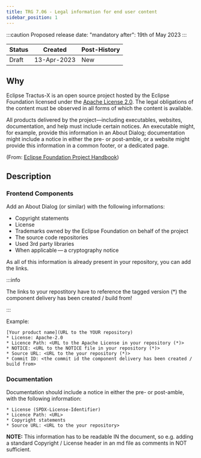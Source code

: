 ```yaml
---
title: TRG 7.06 - Legal information for end user content
sidebar_position: 1
---
```


:::caution
Proposed release date: "mandatory after": 19th of May 2023
:::

| Status | Created     | Post-History  |
|--------|-------------|---------------|
| Draft  | 13-Apr-2023 | New           |

## Why

Eclipse Tractus-X is an open source project hosted by the Eclipse Foundation licensed under the [Apache License 2.0](https://spdx.org/licenses/Apache-2.0). The legal obligations of the content must be observed in all forms of which the content is available.

All products delivered by the project—including executables, websites, documentation, and help must include certain notices. An executable might, for example, provide this information in an About Dialog; documentation might include a notice in either the pre- or post-amble, or a website might provide this information in a common footer, or a dedicated page.

(From: [Eclipse Foundation Project Handbook](https://www.eclipse.org/projects/handbook/#legaldoc-end-user))

## Description

### Frontend Components

Add an About Dialog (or similar) with the following informations:

- Copyright statements
- License
- Trademarks owned by the Eclipse Foundation on behalf of the project
- The source code repositories
- Used 3rd party libraries
- When applicable — a cryptography notice

As all of this information is already present in your repository, you can add the links.

:::info

The links to your repostitory have to reference the tagged version (*) the component delivery has been created / build from!

:::

Example:

    [Your product name](URL to the YOUR repository)
    * License: Apache-2.0
    * Licence Path: <URL to the Apache License in your repository (*)>
    * NOTICE: <URL to the NOTICE file in your repository (*)>
    * Source URL: <URL to the your repository (*)>
    * Commit ID: <the commit id the component delivery has been created / build from>

### Documentation

Documentation should include a notice in either the pre- or post-amble, with the following information:

    * License (SPDX-License-Identifier)
    * Licence Path: <URL>
    * Copyright statements
    * Source URL: <URL to the your repository>

__NOTE:__ This information has to be readable IN the document, so e.g. adding a standard Copyright / License header in an md file as comments in NOT sufficient.
